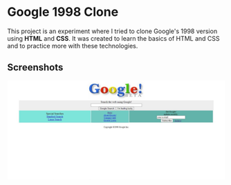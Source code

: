 # Google 1998 Clone

This project is an experiment where I tried to clone Google's 1998 version using **HTML** and **CSS**.
It was created to learn the basics of HTML and CSS and to practice more with these technologies.

## Screenshots

![](<image/google-1998%20(2).jpg>)
